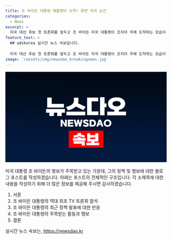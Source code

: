 ```yaml
---
title: 조 바이든 대통령 애틀랜타 도착! 화면 속의 순간
categories:
  - News
excerpt: >
  미국 대선 후보 첫 토론회를 앞두고 조 바이든 미국 대통령이 조지아 주에 도착하는 모습이 화제다. 27일(현지시간), 애틀랜타 프레스 파일 센터에 방영되며 주목을 받았다. 미국 내외에서 큰 관심을 끌며 기대감을 높이고 있다.
feature_text: >
  ## adskorea 실시간 뉴스 속보입니다.

  미국 대선 후보 첫 토론회를 앞두고 조 바이든 미국 대통령이 조지아 주에 도착하는 모습이 화제다. 27일(현지시간), 애틀랜타 프레스 파일 센터에 방영되며 주목을 받았다. 미국 내외에서 큰 관심을 끌며 기대감을 높이고 있다.
image: '/assets/img/newsdao_breakingnews.jpg'
---
```


<p><img src="/assets/img/newsdao_breakingnews.jpg" alt="adskorea 속보" /></p>

<p>미국 대통령 조 바이든의 행보가 주목받고 있는 가운데, 그의 정책 및 행보에 대한 블로그 포스트를 작성하겠습니다. 아래는 포스트의 전체적인 구조입니다. 각 소제목에 대한 내용을 작성하기 위해 더 많은 정보를 제공해 주시면 감사하겠습니다.</p>

<ol>
<li>서론</li>
<li>조 바이든 대통령의 역대 최초 TV 토론회 참석</li>
<li>조 바이든 대통령의 최근 정책 발표에 대한 반응</li>
<li>조 바이든 대통령의 주목받는 활동과 행보</li>
<li>결론</li>
</ol>
실시간 뉴스 속보는, <a href="https://newsdao.kr" rel="dofollow">https://newsdao.kr</a>


